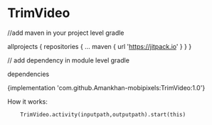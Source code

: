 # TrimVideo
//add maven in your project level gradle

allprojects {
	repositories {
		...
		maven { url 'https://jitpack.io' }
	}
}

// add dependency in module level gradle

dependencies


{implementation 'com.github.Amankhan-mobipixels:TrimVideo:1.0'}


How it works:

        TrimVideo.activity(inputpath,outputpath).start(this)
